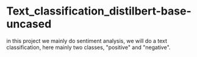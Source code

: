 # Text_classification_distilbert-base-uncased
in this project we mainly do sentiment analysis, we will do a text classification, here mainly two classes, "positive" and "negative".
